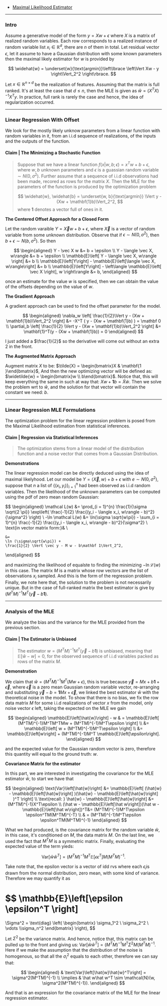- [Maximal Likelihood Estimator](../STATS%20501%20Statistics%20for%20Mathematicians/Maximal%20Likelihood%20Estimator.md)

---
### **Intro**

Assume a generative model of the form $y = Xw + \epsilon$ where $X$ is a matrix of realized random variables. Each row corresponds to a realized instance of random variable list $x_i\in \mathbb R^d$, there are $n$ of them in total. Let residual vector $\epsilon$, let it assume to have a Gaussian distribution with some known parameters then the maximal likely estimator for $w$ is provided by

$$
\widehat{w} = 
\underset{w}{\text{argmin}}\left\lbrace
    \left\Vert
         Xw - y
    \right\Vert_2^2
\right\rbrace. 
$$

Let $x\in \mathbb R^{n\times d}$ be the realization of features. Assuming that the matrix is full ranked. It's at least the case that $d \le n$, then the MLE is given as $\widehat{w} = (X^TX)^{-1}X^Ty$. In practice, full rank is rarely the case and hence, the idea of regularization occurred. 

---
### **Linear Regression With Offset**

We look for the mostly likely unknow parameters from a linear function with random variables in it, from an i.i.d sequence of realizations, of the inputs and the outputs of the function. 

#### **Claim | The Minimizing a Stochastic Function**
> Suppose that we have a linear function $f(x | w, b ; \epsilon) = x^Tw + b + \epsilon$, where $w, b$ unknown parameters and $\epsilon$ is a guassian random variable $\sim N(0, \sigma^2)$. Further assume that a sequence of i.i.d observations had been made, recored as rows for the matrix $X$. Then the MLE for the parameters of the function is produced by the optimization problem
> 
> $$
> \widehat{w}, \widehat{b} = 
> \underset{w, b}{\text{argmin}} \Vert y - (Xw + \mathbf{1}b)\Vert_2^2, 
> $$
> where $\mathbf 1$ denotes a vector full of ones in it. 

**The Centered Offset Approach for a Closed Form**

Let the random varaible $Y = \vec X w + b + \epsilon$, where $\vec X$ is a vector of random variable from some unknown distribution. Observe that if $\epsilon\sim N(0, \sigma^2)$, then $b + \epsilon \sim N(b, \sigma^2)$. So then 

$$
\begin{aligned}
    Y - \vec X w &= b + \epsilon 
    \\
    Y - \langle \vec X, w\rangle &= b + \epsilon
    \\
    \mathbb{E}\left[
        Y - \langle \vec X, w\rangle
    \right] &= b
    \\
    \mathbb{E}\left[Y\right] - 
    \mathbb{E}\left[\langle \vec X, w\rangle\right] &= b
    \\
    \mathbb{E}\left[Y\right] - 
    \left\langle 
    \mathbb{E}\left[
        \vec X
    \right], w
    \right\rangle &= b,
\end{aligned}
$$

once an estimate for the value $w$ is specified, then we can obtain the value of the offsets depending on the value of $w$. 

**The Gradient Approach**

A gradient approach can be used to find the offset parameter for the model. 

$$
\begin{aligned}
    \nabla_w \left[
        \frac{1}{2}\Vert y - (Xw + \mathbf{1}b)\Vert_2^2
    \right]
    &=
    -X^T (
        y - (Xw + \mathbf{1}b)
    ) = \mathbf 0
    \\
    \partial_b \left[ \frac{1}{2}
        \Vert y - (Xw + \mathbf{1}b)\Vert_2^2
    \right]
    &=
    \mathbf{1}^T(y - (Xw + \mathbf{1}b))
    = 
    0
\end{aligned}
$$


I just added a $\frac{1}{2}$ so the derivative will come out without an extra 2 in  the front. 


**The Augmented Matrix Approach**

Augment matrix $X$ to be: $\tilde{X} = \begin{bmatrix}X & \mathbf{1 }\end{bmatrix}$, And then the new optimizing vector will be defined as: $\widetilde{w} = \begin{bmatrix}w \\ b\end{bmatrix}$. Notice that, this will keep everything the same in such at way that: $Xw + \mathbf{1}b = \tilde{X}\tilde{w}$. Then we solve the problem wrt to $\hat{w}$, and the solution for that vector will contain the constant we need: $b$.  

---
### **Linear Regression MLE Formulations**

The optimization problem for the linear regression problem is posed from the Maximal Likelihood estimation from statistical inferences. 

#### **Claim | Regression via Statistical Inferences**
> The optimization stems from a linear model of the distribution function and a noise vector that comes from a Gaussian Distribution. 

**Demonstrations**

The linear regression model can be directly deduced using the idea of maximal likelyhood. Let our model be $Y = \langle \vec X, w \rangle + b + \epsilon$ with $e
\sim N(0, \sigma^2)$, suppose that $n$ a list of $\{(x_i, y_i)\}_{i = 1}^n$ had been observed as i.i.d random variables. Then the likelihood of the unknown parameters can be computed using the pdf of zero mean random Gaussian: 

$$
\begin{aligned}
    \mathcal L(w) &= \prod_{i = 1}^{n} 
    \frac{1}{\sigma \sqrt{2 \pi}} 
    \exp\left(
        \frac{-1}{2}
        \frac{(y_i - \langle x_i, w\rangle - b)^2}{\sigma^2}
    \right)
    \\
    -\ln \mathcal L(w) &= 
    \ln(\sigma \sqrt{w\pi})
    -
    \sum_{i = 1}^{n}
    \frac{-1}{2}
        \frac{(y_i - \langle x_i, w\rangle - b)^2}{\sigma^2}
    \\
    \text{in vector matrix form:}& 
    \\

    &= 
    \ln (\sigma\sqrt{w\pi}) + 
    \frac{1}{2} \Vert \vec y - M w - b\mathbf 1\Vert_2^2, 
\end{aligned}
$$

and maximizing the likelihood of equalste to finding the minimizing $-\ln \mathcal L(w)$ in this case. The matrix $M$ is a matrix whose row vectors are the list of observations $x_i$ sampled. And this is the form of the regression problem. Finally, we note here that, the solution to the problem is not necessarily unique. But in the case of full-ranked matrix the best estimator is give by $(M^TM)^{-1}M^T(\vec y - b \mathbf 1)$. 

---
### **Analysis of the MLE**

We analyze the bias and the variance for the MLE provided from the previous section. 

#### **Claim | The Estimator is Unbiased**
> The estimator $w = (M^TM)^{-1}M^T(\vec y - b \mathbf 1)$ is unbiased, meaning that $\mathbb{E}\left[\hat w - w\right] = 0$, for the observed sequence of i.i.d variables packed as rows of the matrix $M$. 

**Demonstration**

We claim that $\hat{w} = (M^TM)^{-1}M^T(Mw + \epsilon)$, this is true because $\vec y = Mx + b \mathbf 1 + \vec \epsilon$, where $\vec \epsilon$ is a zero mean Gaussian random variable vector, re-arranging and substituting $\vec y - b = \mathbf 1 Mx + \vec \epsilon$, we linked the best estimator $\hat w$ with the theoretical noise in the model. To show that there is no bias, we fix the row data matrix $M$ for some i.i.d realizations of vector $x$ from the model, only noise vector $\epsilon$ left, taking the expected on the MLE we gain

$$
\begin{aligned}
    \mathbb{E}\left[\hat{w}\right] - w
    & =
    \mathbb{E}\left[
        (M^TM)^{-1}M^TM^TMw + (M^TM)^{-1}M^T\epsilon
    \right]
    \\
    &= 
    \mathbb{E}\left[
        w + (M^TM)^{-1}M^T\epsilon
    \right]
    \\
    &= \mathbb{E}\left[w\right] + 
    (M^TM)^{-1}M^T \mathbb{E}\left[\epsilon\right]. 
\end{aligned}
$$

and the expected value for the Gaussian random vector is zero, therefore this quantity will equal to the ground truth: $w$. 

**Covariance Matrix for the estimator**

In this part, we are interested in investigating the covariance for the MLE estimator $\hat{w}$, to start we have that 

$$
\begin{aligned}
    \text{Var}\left[\hat{w}\right] 
    &= \mathbb{E}\left[
        (\hat{w}
            - \mathbb{E}\left[\hat{w}\right]
        )(\hat{w}
            - \mathbb{E}\left[\hat{w}\right]
        )^T
    \right]
    \\
    \text{recall: }
    \hat{w} - \mathbb{E}\left[\hat{w}\right]
    &= 
    (M^TM)^{-1}X^T\epsilon
    \\
    (\hat w - \mathbb{E}\left[\hat w\right])(\hat w - \mathbb{E}\left[\hat w\right])^T&= 
    (M^TM)^{-1}M^T\epsilon
    \epsilon^TM(M^TM)^{-T} 
    \\
    & =
    (M^TM)^{-1}M^T\epsilon
    \epsilon^TM(M^TM)^{-1}
\end{aligned}
$$

What we had produced, is the covariance matrix for the random variable $\hat w$, in this case, it's conditioned on $M$, the data matrix $M$. On the last line, we used the fact that $M^TM$ is a symmetric matrix. Finally, evaluating the expected value of the term yieds: 

$$
\text{Var}\left[\hat{w}\hat{w}^T\right] = 
(M^TM)^{-1}M^T
\mathbb{E}\left[
        \epsilon\epsilon^T
    \right]
M(M^TM)^{-1}. 
$$

Take note that, the epsilon vector is a vector of idd rvs where each $\epsilon_i$is drawn from the normal distribution, zero mean, with some kind of variance. Therefore we may quantify it as

$$
\mathbb{E}\left[\epsilon 
    \epsilon^T
\right]
=
\Sigma^2 = 
\text{diag} \left(
    \begin{bmatrix}
        \sigma_1^2 \\ \sigma_2^2 \\ \vdots \\\sigma_n^2
    \end{bmatrix}
\right),
$$

Let $\Sigma^2$ be the variance matrix. And hence, notice that, this matrix can be pulled up to the front and giving us: $\text{Var}\left[\hat{w}\hat{w}^T\right] =(M^TM)^{-1}M^T \Sigma^2 M(M^TM)^{-1}$.
Here if we make the assumption that the distribution of the noise is homogenous, so that all the $\sigma_i^2$ equals to each other, therefore we can say that: 


$$
\begin{aligned}
    & 
    \text{Var}\left[\hat{w}\hat{w}^T\right]
    = 
    \sigma^2(M^TM)^{-1}
    \\
    \implies & \hat w\hat w^T \sim \mathcal{N}(w, \sigma^2(M^TM)^{-1}). 
\end{aligned}
$$

And that is an expression for the covariance matrix of the MLE for the linear regression estimator. 
